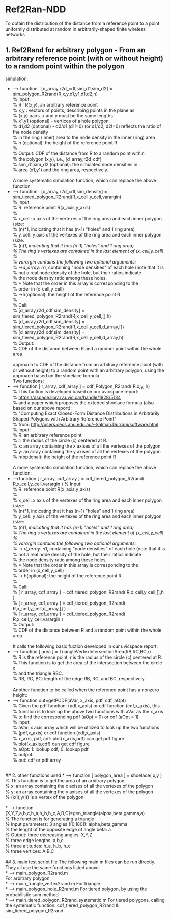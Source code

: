 # Ref2Ran-NDD
To obtain the distribution of the distance from a reference point to a point uniformly distributed at random in arbitrarily-shaped finite wireless networks

## 1. Ref2Rand for arbitrary polygon - From an arbitrary reference point (with or without height) to a random point within the polygon
   simulation:
   * --> function   [d_array,r2d_cdf,sim_d1,sim_d2] = sim_polygon_R2rand(R,x,y,x1,y1,d1,d2,h)</br>
        % Input:</br>
        %   R : R(x,y), an arbitrary reference point</br>
        %   x,y : vectors of points, describing points in the plane as</br>
        %        (x,y) pairs. x and y must be the same lengths.</br>
        %   x1,y1 (optional) - vertices of a hole polygon</br>
        %   d1,d2 (optional) - d2/d1 (d1!=0) (or d1/d2, d2!=0) reflects the ratio of the node density</br>
        %       in the ring (inner) area to the node density in the inner (ring) area</br>
        %   h (optional): the height of the reference point R</br>
        %</br>
        % Output: CDF of the distance from R to a random point within</br>
        %           the polygon (x,y), i.e., [d_array,r2d_cdf]</br>
        %         sim_d1,sim_d2 (optional): the simulated node densities in</br>
        %           area (x1,y1) and the ring area, respectively.</br>
        </br>
   A more systematic simulation function, which can replace the above function:</br>
   * --> function   [d_array,r2d_cdf,sim_density] = sim_tiered_polygon_R2rand(R,x_cell,y_cell,varargin)</br>
        % Input:</br>
        %   R: reference point R(x_axis,y_axis)</br>
        %</br>
        %   x_cell: x axis of the vertexes of the ring area and each inner polygon (size:</br>
        %                 (n)*1, indicating that it has (n-1) "holes" and 1 ring area)</br>
        %   y_cell: y axis of the vertexes of the ring area and each inner polygon (size:</br>
        %                 (n)*1, indicating that it has (n-1) "holes" and 1 ring area)</br>
        %           The ring's vertexes are contained in the last element of (x_cell,y_cell)</br>
        %</br>
        %   varargin contains the following two optional arguments:</br>
        %       ->d_array: n*1, containing "node densities" of each hole (note that it is</br>
        %            not a real node density of the hole, but their ratios indicate</br>
        %            the node density ratio among these holes.</br>
        %            * Note that the order in this array is corresponding to the</br>
        %              order in (x_cell,y_cell)</br>
        %       ->h(optional): the height of the reference point R</br>
        %</br>
        % Call:</br>
        %       [d_array,r2d_cdf,sim_density] = sim_tiered_polygon_R2rand(R,x_cell,y_cell,[],h)</br>
        %       [d_array,r2d_cdf,sim_density] = sim_tiered_polygon_R2rand(R,x_cell,y_cell,d_array,[])</br>
        %       [d_array,r2d_cdf,sim_density] = sim_tiered_polygon_R2rand(R,x_cell,y_cell,d_array,h)</br>
        % Output:</br>
        %   CDF of the distance between R and a random point within the whole area</br>
      </br>
   approach to CDF of the distance from an arbitrary reference point (with or without height) to a random point with an arbitrary polygon, using the approach based on the shoelace formula</br>
   Two functions:</br>
   * --> function [ r_array, cdf_array ] = cdf_Polygon_R2rand( R,x,y, h)</br>
        % This fuction is developed based on our uvicspace report:</br>
        %   https://dspace.library.uvic.ca//handle/1828/5134</br>
        % and a paper which proposes the exteded shoelace formula (also based on our above report):</br>
        %   "Computing Exact Closed-Form Distance Distributions in Arbitrarily Shaped Polygons with Arbitrary Reference Point"</br>
        %       from: http://users.cecs.anu.edu.au/~Salman.Durrani/software.html</br>
        % Input:</br>
            % R: an arbitrary reference point</br>
            % r: the radius of the circle (c) centered at R.</br>
            % x: an array containing the x axises of all the vertexes of the polygon</br>
            % y: an array containing the y axises of all the vertexes of the polygon</br>
            % h(optional): the height of the reference point R</br>
            </br>
   A more systematic simulation function, which can replace the above function:</br>
   * -->function [ r_array, cdf_array ] = cdf_tiered_polygon_R2rand( R,x_cell,y_cell,varargin )
        % Input:</br>
        %   R: reference point R(x_axis,y_axis)</br>
        %</br>
        %   x_cell: x axis of the vertexes of the ring area and each inner polygon (size:</br>
        %                 (n)*1, indicating that it has (n-1) "holes" and 1 ring area)</br>
        %   y_cell: y axis of the vertexes of the ring area and each inner polygon (size:</br>
        %                 (n)*1, indicating that it has (n-1) "holes" and 1 ring area)</br>
        %           The ring's vertexes are contained in the last element of (x_cell,y_cell)</br>
        %</br>
        %   varargin contains the following two optional arguments:</br>
        %      -> d_array: n*1, containing "node densities" of each hole (note that it is</br>
        %            not a real node density of the hole, but their ratios indicate</br>
        %            the node density ratio among these holes.</br>
        %            * Note that the order in this array is corresponding to the</br>
        %              order in (x_cell,y_cell)</br>
        %      -> h(optional): the height of the reference point R</br>
        %</br>
        % Call:</br>
        %       [ r_array, cdf_array ] = cdf_tiered_polygon_R2rand( R,x_cell,y_cell,[],h )</br>
        %       [ r_array, cdf_array ] = cdf_tiered_polygon_R2rand( R,x_cell,y_cell,d_array,[] )</br>
        %       [ r_array, cdf_array ] = cdf_tiered_polygon_R2rand( R,x_cell,y_cell,varargin )</br>
        % Output:</br>
        %   CDF of the distance between R and a random point within the whole area</br>
        </br>
   It calls the following basic fuction developed in our uvicspace report:
   * --> function [ area ] = TriangleVertexIntersectionArea(RB,RC,BC,r)</br>
        % R is the reference point, r is the radius of the circle (c) centered at R.</br>
        % This function is to get the area of the intersection between the circle c</br>
        % and the triangle RBC.</br>
        % RB, RC, BC: length of the edge RB, RC, and BC, respectively.</br>
        </br>
   Another function to be called when the reference point has a nonzero height:
   * --> function out=getPCDF(aVar, x_axis, pdf, cdf, aOpt)</br>
        % Given the pdf function: (pdf,x_axis) or cdf function (cdf,x_axis), this</br>
        %   function is to look up the above two functions with aVar as the x_axis</br>
        %   to find the corresponding pdf (aOpt = 0) or cdf (aOpt = 1)</br>
        % input:</br>
        %   aVar: x axis array which will be utilized to look up the two functions</br>
        %       (pdf,x_axis) or cdf function (cdf,x_axis)</br>
        %   x_axis, pdf, cdf: plot(x_axis,pdf) can get pdf figure</br>
        %                      plot(x_axis,cdf) can get cdf figure</br>
        %   aOpt: 1: lookup cdf; 0: lookup pdf</br>
        % output:</br>
        %   out: cdf or pdf array</br>
</br>
## 2. other functions used
   * --> function [ polygon_area ] = shoelace( x,y )</br>
        % This function is to get the area of an arbitrary polygon</br>
        % x: an array containing the x axises of all the vertexes of the polygon</br>
        % y: an array containing the y axises of all the vertexes of the polygon</br>
        % (x(i),y(i)) is a vertex of the polygon</br>
        </br>
   * --> function [X,Y,Z,a,b,c,h_a,h_b,h_c,A,B,C]=gen_triangle(alpha,beta,gamma,a)</br>
        % The function is for generating a triangle</br>
        % Input parameters: 3 angles ([0,180]): alpha,beta,gamma</br>
        %             the lenght of the opposite edge of angle beta: a</br>
        % Output: three decreasing angles: X,Y,Z</br>
        %         three edge lengths: a,b,c</br>
        %         three altitudes: h_a, h_b, h_c</br>
        %         three vertices: A,B,C</br>
        </br>
## 3. main test script file
   The following main m files can be run directly. They all use the same functions listed above.</br>
   * --> main_polygon_R2rand.m</br>
        For arbitrary polygon</br>
   * --> main_trangle_vertex2rand.m
        For triangle </br>
   * --> main_polygon_hole_R2rand.m
        For tiered polygon, by using the probabilistic sum method</br>
   * --> main_tiered_polygon_R2rand_systematic.m
        For tiered polygons, calling the systematic function: cdf_tiered_polygon_R2rand & sim_tiered_polygon_R2rand</br>
